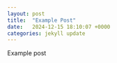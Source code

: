 ```yaml
---
layout: post
title:  "Example Post"
date:   2024-12-15 18:10:07 +0000
categories: jekyll update
---
```

Example post
